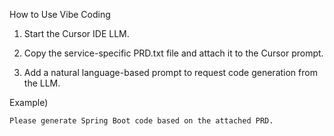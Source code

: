 How to Use Vibe Coding

1. Start the Cursor IDE LLM.

2. Copy the service-specific PRD.txt file and attach it to the Cursor prompt.

3. Add a natural language-based prompt to request code generation from the LLM.

Example)
```
Please generate Spring Boot code based on the attached PRD.
```